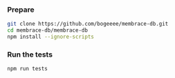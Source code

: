 ### Prepare

```bash
git clone https://github.com/bogeeee/membrace-db.git
cd membrace-db/membrace-db
npm install --ignore-scripts
```


### Run the tests

`npm run tests`
